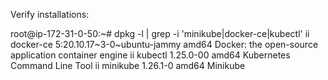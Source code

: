 Verify installations:

root@ip-172-31-0-50:~# dpkg -l | grep -i 'minikube\|docker-ce\|kubectl'
ii  docker-ce                       5:20.10.17~3-0~ubuntu-jammy             amd64        Docker: the open-source application container engine
ii  kubectl                         1.25.0-00                               amd64        Kubernetes Command Line Tool
ii  minikube                        1.26.1-0                                amd64        Minikube
